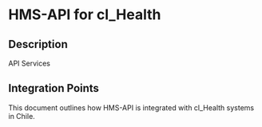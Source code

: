 # HMS-API for cl_Health

## Description

API Services

## Integration Points

This document outlines how HMS-API is integrated with cl_Health systems in Chile.
